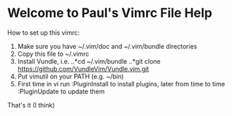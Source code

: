 #    Welcome to Paul's Vimrc File Help
 
How to set up this vimrc:
 
1. Make sure you have ~/.vim/doc and ~/.vim/bundle directories
2. Copy this file to ~/.vimrc
3. Install Vundle, i.e.
..*cd ~/.vim/bundle
..*git clone https://github.com/VundleVim/Vundle.vim.git
4. Put vimutil on your PATH (e.g. ~/bin)
5. First time in vi run :PluginInstall to install plugins, later from time to time :PluginUpdate to update them

That's it (I think)


